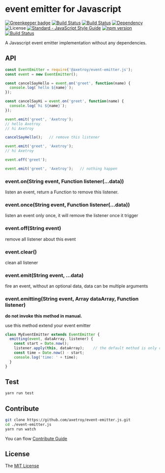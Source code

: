# event emitter for Javascript

[![Greenkeeper badge](https://badges.greenkeeper.io/axetroy/event-emitter.js.svg)](https://greenkeeper.io/)
[![Build Status](https://travis-ci.org/axetroy/event-emitter.js.svg?branch=master)](https://travis-ci.org/axetroy/event-emitter.js)
[![Build Status](https://saucelabs.com/buildstatus/axetroy)](https://saucelabs.com/beta/builds/05b1e575f3a74adda7203d4c4078a71e)
[![Dependency](https://david-dm.org/axetroy/event-emitter.js.svg)](https://david-dm.org/axetroy/event-emitter.js)
![License](https://img.shields.io/badge/license-MIT-green.svg)
[![Standard - JavaScript Style Guide](https://img.shields.io/badge/code_style-standard-brightgreen.svg)](https://github.com/axetroy/event-emitter.js)
[![npm version](https://badge.fury.io/js/%40axetroy%2Fevent-emitter.js.svg)](https://badge.fury.io/js/%40axetroy%2Fevent-emitter.js)
[![Build Status](https://saucelabs.com/browser-matrix/axetroy.svg)](https://saucelabs.com/beta/builds/05b1e575f3a74adda7203d4c4078a71e)

A Javascript event emitter implementation without any dependencies.

## API

```javascript
const EventEmitter = require('@axetroy/event-emitter.js');
const event = new EventEmitter();

const cancelSayHello = event.on('greet', function(name) {
  console.log(`hello ${name}`);
});

const cancelSayHi = event.on('greet', function(name) {
  console.log(`hi ${name}`);
});

event.emit('greet', 'Axetroy');
// hello Axetroy
// hi Axetroy

cancelSayHello();   // remove this listener

event.emit('greet', 'Axetroy');
// hi Axetroy

event.off('greet');

event.emit('greet', 'Axetroy');   // nothing happen
```

### event.on(String event, Function listener(...data))

listen an event, return a Function to remove this listener.

### event.once(String event, Function listener(...data))

listen an event only once, it will remove the listener once it trigger

### event.off(String event)

remove all listener about this event

### event.clear()

clean all listener

### event.emit(String event, ...data)

fire an event, without an optional data, data can be multiple arguments

### event.emitting(String event, Array dataArray, Function listener)

**do not invoke this method in manual.**

use this method extend your event emitter

```javascript
class MyEventEmitter extends EventEmitter {
  emitting(event, dataArray, listener) {
    const start = Date.now();
    listener.apply(this, dataArray);    // the default method is only contain this line
    const time = Date.now() - start;
    console.log('time: ' + time);
  }
}
```

## Test
```bash
yarn run test
```

## Contribute

```bash
git clone https://github.com/axetroy/event-emitter.js.git
cd ./event-emitter.js
yarn run watch
```

You can flow [Contribute Guide](https://github.com/axetroy/event-emitter.js/blob/master/contributing.md)

## License

The [MIT License](https://github.com/axetroy/event-emitter.js/blob/master/LICENSE)
